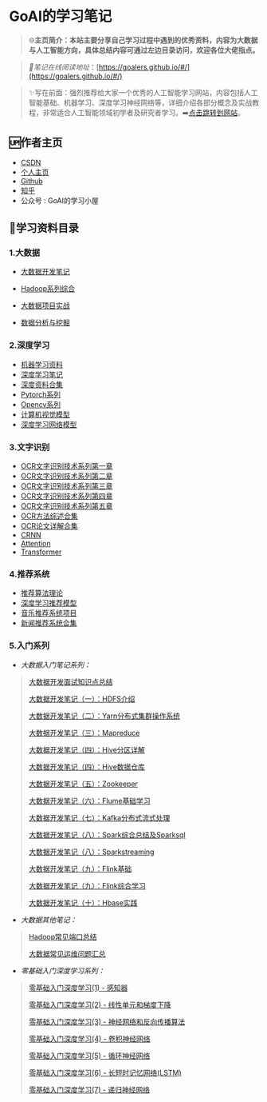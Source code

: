 # GoAI的学习笔记

> 🌐**主页简介：本站主要分享自己学习过程中遇到的优秀资料，内容为大数据与人工智能方向，具体总结内容可通过左边目录访问，欢迎各位大佬指点。**

> *📝笔记在线阅读地址*：[https://goalers.github.io/#/](https://goalers.github.io/#/)

> ✨写在前面：强烈推荐给大家一个优秀的人工智能学习网站，内容包括人工智能基础、机器学习、深度学习神经网络等，详细介绍各部分概念及实战教程，非常适合人工智能领域初学者及研究者学习。➡️[点击跳转到网站](https://www.cbedai.net/goai "AI")。

## 🆙作者主页

* [CSDN](https://blog.csdn.net/qq_36816848)
* [个人主页](http://www.gaohongwei.cn)
* [Github](https://blog.csdn.net/mark_md/category_10794878.html)
* [知乎](https://www.zhihu.com/people/GoAI)
* 公众号 : GoAI的学习小屋

## 🎉学习资料目录

### 1.大数据

* [大数据开发笔记](https://blog.csdn.net/qq_36816848/article/details/113767367)
* [Hadoop系列综合](https://blog.csdn.net/qq_36816848/category_10847000.html)

* [大数据项目实战](https://blog.csdn.net/qq_36816848/category_11274508.html)
* [数据分析与挖掘](https://blog.csdn.net/qq_36816848/category_10976756.html)

### 2.深度学习

* [机器学习资料](https://blog.csdn.net/qq_36816848/category_10846122.html)
* [深度学习笔记](https://blog.csdn.net/qq_36816848/category_11053032.html)
* [深度资料合集](https://blog.csdn.net/qq_36816848/article/details/125829496)
* [Pytorch系列](https://blog.csdn.net/qq_36816848/category_11477132.html)
* [Opencv系列](https://blog.csdn.net/qq_36816848/article/details/123805173)
* [计算机视觉模型](md/cv.md)
* [深度学习网络模型](md/model.md)

### 3.文字识别

* [OCR文字识别技术系列第一章](https://blog.csdn.net/qq_36816848/article/details/12390856)
* [OCR文字识别技术系列第二章](https://blog.csdn.net/qq_36816848/article/details/12394341)
* [OCR文字识别技术系列第三章](https://blog.csdn.net/qq_36816848/article/details/12395907)
* [OCR文字识别技术系列第四章](https://blog.csdn.net/qq_36816848/article/details/12405580)
* [OCR文字识别技术系列第五章](https://blog.csdn.net/qq_36816848/article/details/12413149)
* [OCR方法综述合集](https://blog.csdn.net/qq_36816848/article/details/125615331)
* [OCR论文详解合集](https://blog.csdn.net/qq_36816848/article/details/125126563)
* [CRNN](https://blog.csdn.net/qq_36816848/article/details/121723891)
* [Attention](https://blog.csdn.net/qq_36816848/article/details/122743693)
* [Transformer](https://blog.csdn.net/qq_36816848/article/details/123177970)

### 4.推荐系统

* [推荐算法理论](https://blog.csdn.net/qq_36816848/category_10770781.html)
* [深度学习推荐模型](https://blog.csdn.net/qq_36816848/category_10770781.html)
* [音乐推荐系统项目](https://blog.csdn.net/qq_36816848/article/details/108383078)
* [新闻推荐系统合集](https://blog.csdn.net/qq_36816848/article/details/121941803)

### 5.入门系列

* *大数据入门笔记系列：*

> [大数据开发面试知识点总结](https://blog.csdn.net/qq_36816848/article/details/113767367)
>
> [大数据开发笔记（一）：HDFS介绍](https://blog.csdn.net/qq_36816848/article/details/112862040)
>
> [大数据开发笔记（二）：Yarn分布式集群操作系统](https://blog.csdn.net/qq_36816848/article/details/112862067)
>
> [大数据开发笔记（三）：Mapreduce](https://blog.csdn.net/qq_36816848/article/details/112862086)
>
> [大数据开发笔记（四）：Hive分区详解](https://blog.csdn.net/qq_36816848/article/details/113782028)
>
> [大数据开发笔记（四）：Hive数据仓库](https://blog.csdn.net/qq_36816848/article/details/112862113)
>
> [大数据开发笔记（五）：Zookeeper](https://blog.csdn.net/qq_36816848/article/details/113106315)
>
> [大数据开发笔记（六）：Flume基础学习](https://blog.csdn.net/qq_36816848/article/details/113633737)
>
> [大数据开发笔记（七）：Kafka分布式流式处理](https://blog.csdn.net/qq_36816848/article/details/113637300)
>
> [大数据开发笔记（八）：Spark综合总结及Sparksql](https://blog.csdn.net/qq_36816848/article/details/113359463)
>
> [大数据开发笔记（八）：Sparkstreaming](https://blog.csdn.net/qq_36816848/article/details/113638125)
>
> [大数据开发笔记（九）：Flink基础](https://blog.csdn.net/qq_36816848/article/details/114260688)
>
> [大数据开发笔记（九）：Flink综合学习](https://blog.csdn.net/qq_36816848/article/details/114260722)
>
> [大数据开发笔记（十）：Hbase实践](https://blog.csdn.net/qq_36816848/article/details/112862238)

* *大数据其他笔记：*

> [Hadoop常见端口总结](https://blog.csdn.net/qq_36816848/article/details/113106441)
>
> [大数据常见运维问题汇总](https://blog.csdn.net/qq_36816848/article/details/114897825)

* *零基础入门深度学习系列：*

> [零基础入门深度学习(1) - 感知器](https://www.zybuluo.com/hanbingtao/note/433855)
>
> [零基础入门深度学习(2) - 线性单元和梯度下降](https://www.zybuluo.com/hanbingtao/note/448086)
>
> [零基础入门深度学习(3) - 神经网络和反向传播算法](https://www.zybuluo.com/hanbingtao/note/476663)
>
> [零基础入门深度学习(4) - 卷积神经网络](https://www.zybuluo.com/hanbingtao/note/485480)
>
> [零基础入门深度学习(5) - 循环神经网络](https://zybuluo.com/hanbingtao/note/541458)
>
> [零基础入门深度学习(6) - 长短时记忆网络(LSTM)](https://zybuluo.com/hanbingtao/note/581764)
>
> [零基础入门深度学习(7) - 递归神经网络](https://zybuluo.com/hanbingtao/note/626300)
